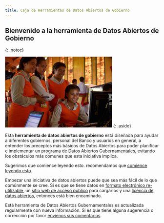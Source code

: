 ```yaml
---
title: Caja de Herramientas de Datos Abiertos de Gobierno
---
```


## Bienvenido a la herramienta de Datos Abiertos de Gobierno
{: .notoc}

![Fotografía: Tom Perry/Banco Mundial](../docs/images/ict-women.jpg)
{: .aside}


Esta **herramienta de datos abiertos de gobierno** está diseñada para ayudar a diferentes gobiernos, personal del Banco y
usuarios en general, a entender los preceptos más básicos de Datos Abiertos para poder planificar e implementar un
programa de Datos Abiertos Gubernamentales, evitando los obstáculos más comunes que esta iniciativa implica.

Sugerimos que comience leyendo esto.
recomendamos que [comience leyendo esto](open-data-in-60-seconds.html).

Empezar una iniciativa de datos abiertos puede que sea más fácil de lo que comúnmente se cree. Si es que se tiene datos
en [formato electrónico re-utilizable](essentials.html#definition), un [sitio web de acceso público](technology.html)
para cargarlos y una [licencia de datos abiertos](essentials.html#licenses), entonces está bien encaminado. 

Está herramienta de Datos Abiertos Gubernamentales es actualizada regularmente con nueva información. Si es que tiene
alguna sugerencia o corrección por favor [envíenos sus comentarios][1]. 



[1]: http://datahelpdesk.worldbank.org#givefeedback
